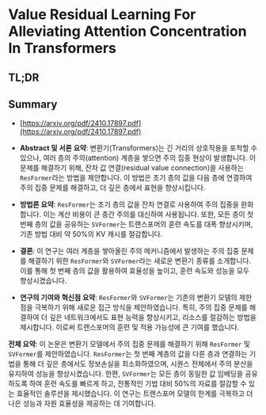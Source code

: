 # Value Residual Learning For Alleviating Attention Concentration In Transformers
## TL;DR
## Summary
- [https://arxiv.org/pdf/2410.17897.pdf](https://arxiv.org/pdf/2410.17897.pdf)

- **Abstract 및 서론 요약**:
  변환기(Transformers)는 긴 거리의 상호작용을 포착할 수 있으나, 여러 층의 주의(attention) 계층을 쌓으면 주의 집중 현상이 발생합니다. 이 문제를 해결하기 위해, 잔차 값 연결(residual value connection)을 사용하는 `ResFormer`라는 방법을 제안합니다. 이 방법은 초기 층의 값을 다음 층에 연결하여 주의 집중 문제를 해결하고, 더 깊은 층에서 표현을 향상시킵니다.

- **방법론 요약**:
  `ResFormer`는 초기 층의 값을 잔차 연결로 사용하여 주의 집중을 완화합니다. 이는 계산 비용이 큰 층간 주의를 대신하여 사용됩니다. 또한, 모든 층이 첫 번째 층의 값을 공유하는 `SVFormer`는 트랜스포머의 훈련 속도를 대폭 향상시키며, 기존 방법 대비 약 50%의 KV 캐시를 절감합니다.

- **결론**:
  이 연구는 여러 계층을 쌓아올린 주의 메커니즘에서 발생하는 주의 집중 문제를 해결하기 위한 `ResFormer`와 `SVFormer`라는 새로운 변환기 종류를 소개합니다. 이를 통해 첫 번째 층의 값을 활용하여 효율성을 높이고, 훈련 속도와 성능을 모두 향상시켰습니다.

- **연구의 기여와 혁신점 요약**:
  `ResFormer`와 `SVFormer`는 기존의 변환기 모델의 제한점을 극복하기 위해 새로운 접근 방식을 제안하였습니다. 특히, 주의 집중 문제를 해결하여 더 깊은 네트워크에서도 표현 능력을 향상시키고, 리소스를 절감하는 방법을 제시합니다. 이로써 트랜스포머의 훈련 및 적용 가능성에 큰 기여를 했습니다.

**전체 요약**:
이 논문은 변환기 모델에서 주의 집중 문제를 해결하기 위해 `ResFormer` 및 `SVFormer`를 제안하였습니다. `ResFormer`는 첫 번째 계층의 값을 다른 층과 연결하는 기법을 통해 더 깊은 층에서도 정보손실을 최소화하였으며, 시퀀스 전체에서 주의 분산을 유지하여 성능을 향상시켰습니다. 한편, `SVFormer`는 모든 층이 동일한 값 임베딩을 공유하도록 하여 훈련 속도를 빠르게 하고, 전통적인 기법 대비 50%의 자료를 절감할 수 있는 효율적인 솔루션을 제시했습니다. 이 연구는 트랜스포머 모델의 한계를 극복하고 더 나은 성능과 자원 효율성을 제공하는 데 기여합니다.